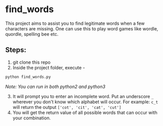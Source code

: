 # find_words
This project aims to assist you to find legitimate words when a few characters are missing.
One can use this to play word games like wordle, quordle, spelling bee etc.

## Steps:
1. git clone this repo
2. Inside the project folder, execute -
```bash
python find_words.py
```
_Note: You can run in both python2 and python3_

3. It will prompt you to enter an incomplete word. Put an underscore `_` wherever you don't know which alphabet will occur. For example: `c_t` will return the output `['cot', 'cit', 'cat', 'cut']`
4. You will get the return value of all possible words that can occur with your combination.
